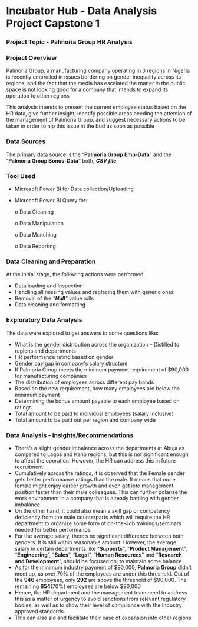 # Incubator Hub - Data Analysis Project Capstone 1

### Project Topic - Palmoria Group HR Analysis

### Project Overview

Palmoria Group, a manufacturing company operating in 3 regions in Nigeria is recently embroiled in issues bordering on gender inequality across its regions, and the fact that the media has escalated the matter in the public space is not looking good for a company that intends to expand its operation to other regions

This analysis intends to present the current employee status based on the HR data, give further insight, identify possible areas needing the attention of the management of Palmoria Group, and suggest necessary actions to be taken in order to nip this issue in the bud as soon as possible

### Data Sources

The primary data source is the “**Palmoria Group Emp-Data**” and the “**Palmoria Group Bonus-Data**” both, _**CSV file**_

### Tool Used

 -	Microsoft Power BI for Data collection/Uploading
 -	Microsoft Power BI Query for:

  	o	Data Cleaning
  	
  	o	Data Manipulation
  	
  	o	Data Munching
  	
  	o	Data Reporting

### Data Cleaning and Preparation

At the initial stage, the following actions were performed

-  Data loading and Inspection
-  Handling all missing values and replacing them with generic ones
-  Removal of the _"**Null**"_ value rolls
-  Data cleaning and formatting

### Exploratory Data Analysis
    
The data were explored to get answers to some questions like:

 - 	What is the gender distribution across the organization – Distilled to regions and departments
 - 	HR performance rating based on gender
 - 	Gender pay gap in company's salary structure
 - 	If Palmoria Group meets the minimum payment requirement of $90,000 for manufacturing companies
 - 	The distribution of employees across different pay bands
 - 	Based on the new requirement, how many employees are below the minimum payment
 - 	Determining the bonus amount payable to each employee based on ratings
 - 	Total amount to be paid to individual employees (salary inclusive)
 - 	Total amount to be paid out per region and company wide
  
### Data Analysis - Insights/Recommendations

-	There’s a slight gender imbalance across the departments at Abuja as compared to Lagos and Kano regions, but this is not significant enough to affect the operation. However, the HR can address this in future recruitment
-	Cumulatively across the ratings, it is observed that the Female gender gets better performance ratings than the male. It means that more female might enjoy career growth and even get into management position faster than their male colleagues. This can further polarize the work environment in a company that is already battling with gender imbalance.
- On the other hand, it could also mean a skill gap or competency deficiency from the male counterparts which will require the HR department to organize   some form of on-the-Job trainings/seminars needed for better performance
- For the average salary, there’s no significant difference between both genders. It is still within reasonable amount. However, the average salary in certain departments like “**Supports**”, “**Product Management**”, “**Engineering**”, “**Sales**”, “**Legal**”, “**Human Resources**” and “**Research and Development**”, should be focused on, to maintain some balance
- As for the minimum industry payment of $90,000, **Palmoria Group** didn’t meet up, as over 70% of the employees are under this threshold. Out of the **946** employees, only **292** are above the threshold of $90,000. The remaining **654**(70%) employees are below $90,000
- Hence, the HR department and the management team need to address this as a matter of urgency to avoid sanctions from relevant regulatory bodies, as well as to show their level of compliance with the Industry approved standards.
- This can also aid and facilitate their ease of expansion into other regions
